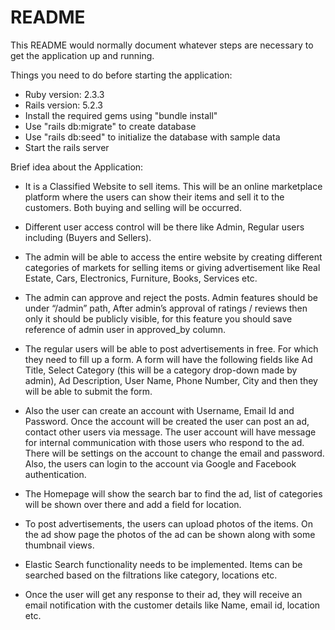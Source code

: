 # README

This README would normally document whatever steps are necessary to get the
application up and running.

Things you need to do before starting the application:

* Ruby version: 2.3.3
* Rails version: 5.2.3
* Install the required gems using "bundle install"
* Use "rails db:migrate" to create database
* Use "rails db:seed" to initialize the database with sample data
* Start the rails server

Brief idea about the Application:

* It is a Classified Website to sell items. This will be an online marketplace platform      where the users can show their items and sell it to the customers. Both buying and         selling will be occurred.

* Different user access control will be there like Admin, Regular users including (Buyers    and Sellers).

* The admin will be able to access the entire website by creating different categories of    markets for selling items or giving advertisement like Real Estate, Cars, Electronics,     Furniture, Books, Services etc.

* The admin can approve and reject the posts. Admin features should be under “/admin” path,  After admin’s approval of ratings / reviews then only it should be publicly visible, for   this feature you should save reference of admin user in approved_by column.

* The regular users will be able to post advertisements in free. For which they need to      fill up a form. A form will have the following fields like Ad Title, Select Category       (this will be a category drop-down made by admin), Ad Description, User Name, Phone        Number, City and then they will be able to submit the form.

* Also the user can create an account with Username, Email Id and Password. Once the         account will be created the user can post an ad, contact other users via message. The      user account will have message for internal communication with those users who respond     to the ad. There will be settings on the account to change the email and password. Also,   the users can login to the account via Google and Facebook authentication.

* The Homepage will show the search bar to find the ad, list of categories will be shown     over there and add a field for location.

* To post advertisements, the users can upload photos of the items. On the ad show page      the photos of the ad can be shown along with some thumbnail views.

* Elastic Search functionality needs to be implemented. Items can be searched based on the   filtrations like category, locations etc.

* Once the user will get any response to their ad, they will receive an email notification   with the customer details like Name, email id, location etc.